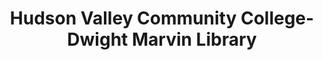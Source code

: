 ---
layout: repo
title: "Hudson Valley Community College-Dwight Marvin Library"
id: 22783
permalink: repos/22783/
---